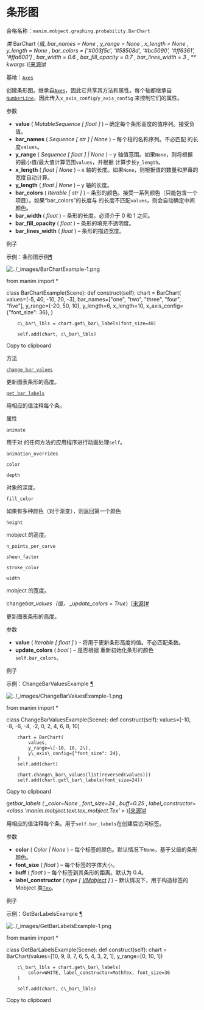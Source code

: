# 条形图

合格名称：`manim.mobject.graphing.probability.BarChart`

_类_ BarChart (_值_, _bar_names = None_ , _y_range = None_ , _x_length = None_ , _y_length = None_ , _bar_colors = \['#003f5c', '#58508d', '#bc5090', '#ff6361', '#ffa600'\]_ , _bar_width = 0.6_ , _bar_fill_opacity = 0.7_ , _bar_lines_width = 3_ , _\*\* kwargs_ )[\[来源\]](../_modules/manim/mobject/graphing/probability.html#BarChart)[#](#manim.mobject.graphing.probability.BarChart "此定义的固定链接")

基地：[`Axes`](manim.mobject.graphing.coordinate_systems.Axes.html#manim.mobject.graphing.coordinate_systems.Axes "manim.mobject.graphing.coordinate_systems.Axes")

创建条形图。继承自[`Axes`](manim.mobject.graphing.coordinate_systems.Axes.html#manim.mobject.graphing.coordinate_systems.Axes "manim.mobject.graphing.coordinate_systems.Axes")，因此它共享其方法和属性。每个轴都继承自[`NumberLine`](manim.mobject.graphing.number_line.NumberLine.html#manim.mobject.graphing.number_line.NumberLine "manim.mobject.graphing.number_line.NumberLine")，因此传入`x_axis_config`/`y_axis_config` 来控制它们的属性。

参数

- **value** ( _MutableSequence_ _\[_ _float_ _\]_ ) – 确定每个条形高度的值序列。接受负值。
- **bar_names** ( _Sequence_ _\[_ _str_ _\]_ _|_ _None_ ) – 每个柱的名称序列。不必匹配 的长度`values`。
- **y_range** ( _Sequence_ _\[_ _float_ _\]_ _|_ _None_ ) – y 轴值范围。如果`None`，则将根据 的最小值/最大值计算范围`values`，并根据 计算步长`y_length`。
- **x_length** ( _float_ _|_ _None_ ) – x 轴的长度。如果`None`，则根据值的数量和屏幕的宽度自动计算。
- **y_length** ( _float_ _|_ _None_ ) – y 轴的长度。
- **bar_colors** ( _Iterable_ _\[_ _str_ _\]_ ) – 条形的颜色。接受一系列颜色（只能包含一个项目）。如果“bar_colors”的长度与 的长度不匹配`values`，则会自动确定中间颜色。
- **bar_width** ( _float_ ) – 条形的长度。必须介于 0 和 1 之间。
- **bar_fill_opacity** ( _float_ ) – 条形的填充不透明度。
- **bar_lines_width** ( _float_ ) – 条形的描边宽度。

例子

示例：条形图示例[¶](#barchartexample)

![../_images/BarChartExample-1.png](../_images/BarChartExample-1.png)

from manim import \*

class BarChartExample(Scene):
def construct(self):
chart = BarChart(
values=\[-5, 40, -10, 20, -3\],
bar_names=\["one", "two", "three", "four", "five"\],
y_range=\[-20, 50, 10\],
y_length=6,
x_length=10,
x_axis_config={"font_size": 36},
)

        c\_bar\_lbls = chart.get\_bar\_labels(font_size=48)

        self.add(chart, c\_bar\_lbls)

Copy to clipboard

方法

[`change_bar_values`](#manim.mobject.graphing.probability.BarChart.change_bar_values "manim.mobject.graphing.probability.BarChart.change_bar_values")

更新图表条形的高度。

[`get_bar_labels`](#manim.mobject.graphing.probability.BarChart.get_bar_labels "manim.mobject.graphing.probability.BarChart.get_bar_labels")

用相应的值注释每个条。

属性

`animate`

用于对 的任何方法的应用程序进行动画处理`self`。

`animation_overrides`

`color`

`depth`

对象的深度。

`fill_color`

如果有多种颜色（对于渐变），则返回第一个颜色

`height`

mobject 的高度。

`n_points_per_curve`

`sheen_factor`

`stroke_color`

`width`

mobject 的宽度。

change*bar_values（*值*， \_update_colors = True*）[\[来源\]](../_modules/manim/mobject/graphing/probability.html#BarChart.change_bar_values)[#](#manim.mobject.graphing.probability.BarChart.change_bar_values "此定义的固定链接")

更新图表条形的高度。

参数

- **value** ( _Iterable_ _\[_ _float_ _\]_ ) – 将用于更新条形高度的值。不必匹配条数。
- **update_colors** ( _bool_ ) – 是否根据 重新初始化条形的颜色`self.bar_colors`。

例子

示例：ChangeBarValuesExample [¶](#changebarvaluesexample)

![../_images/ChangeBarValuesExample-1.png](../_images/ChangeBarValuesExample-1.png)

from manim import \*

class ChangeBarValuesExample(Scene):
def construct(self):
values=\[-10, -8, -6, -4, -2, 0, 2, 4, 6, 8, 10\]

        chart = BarChart(
            values,
            y_range=\[-10, 10, 2\],
            y\_axis\_config={"font_size": 24},
        )
        self.add(chart)

        chart.change\_bar\_values(list(reversed(values)))
        self.add(chart.get\_bar\_labels(font_size=24))

Copy to clipboard

get*bar_labels ( \_color=None* , _font_size=24_ , _buff=0.25_ , _label_constructor=<class 'manim.mobject.text.tex_mobject.Tex'_ \> )[\[来源\]](../_modules/manim/mobject/graphing/probability.html#BarChart.get_bar_labels)[#](#manim.mobject.graphing.probability.BarChart.get_bar_labels "此定义的固定链接")

用相应的值注释每个条。用于`self.bar_labels`在创建后访问标签。

参数

- **color** ( _Color_ _|_ _None_ ) – 每个标签的颜色。默认情况下`None`，基于父级的条形颜色。
- **font_size** ( _float_ ) – 每个标签的字体大小。
- **buff** ( _float_ ) – 每个标签到其条形的距离。默认为 0.4。
- **label_constructor** ( _type_ _\[_ [_VMobject_](manim.mobject.types.vectorized_mobject.VMobject.html#manim.mobject.types.vectorized_mobject.VMobject "manim.mobject.types.vectorized_mobject.VMobject") _\]_ ) – 默认情况下，用于构造标签的 Mobject 类[`Tex`](manim.mobject.text.tex_mobject.Tex.html#manim.mobject.text.tex_mobject.Tex "manim.mobject.text.tex_mobject.Tex")。

例子

示例：GetBarLabelsExample [¶](#getbarlabelsexample)

![../_images/GetBarLabelsExample-1.png](../_images/GetBarLabelsExample-1.png)

from manim import \*

class GetBarLabelsExample(Scene):
def construct(self):
chart = BarChart(values=\[10, 9, 8, 7, 6, 5, 4, 3, 2, 1\], y_range=\[0, 10, 1\])

        c\_bar\_lbls = chart.get\_bar\_labels(
            color=WHITE, label_constructor=MathTex, font_size=36
        )

        self.add(chart, c\_bar\_lbls)

Copy to clipboard
